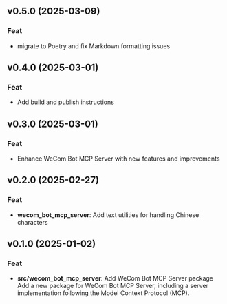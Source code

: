 ## v0.5.0 (2025-03-09)

### Feat

- migrate to Poetry and fix Markdown formatting issues

## v0.4.0 (2025-03-01)

### Feat

- Add build and publish instructions

## v0.3.0 (2025-03-01)

### Feat

- Enhance WeCom Bot MCP Server with new features and improvements

## v0.2.0 (2025-02-27)

### Feat

- **wecom_bot_mcp_server**: Add text utilities for handling Chinese characters

## v0.1.0 (2025-01-02)

### Feat

- **src/wecom_bot_mcp_server**: Add WeCom Bot MCP Server package Add a new package for WeCom Bot MCP Server, including a server implementation following the Model Context Protocol (MCP).
